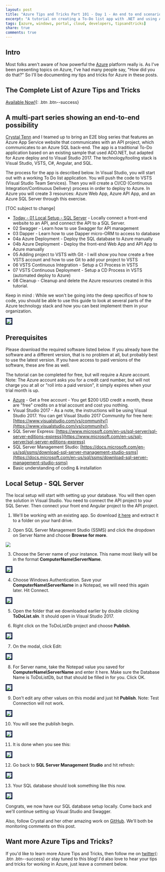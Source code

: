 ```yaml
---
layout: post
title: "Azure Tips and Tricks Part 101 - Day 1 - An end to end scenario with Azure App Server, API Apps, SQL, VSTS and CI/CD"
excerpt: "A tutorial on creating a To-Do list app with .NET and using Azure App Server, API Apps, SQL, VSTS and CI/CD"
tags: [azure, windows, portal, cloud, developers, tipsandtricks]
share: true
comments: true
---
```


## Intro

Most folks aren't aware of how powerful the [Azure](http://www.azure.com) platform really is. As I've been presenting topics on Azure, I've had many people say, "How did you do that?" So I'll be documenting my tips and tricks for Azure in these posts.

## The Complete List of Azure Tips and Tricks

[Available Now!](https://michaelcrump.net/azure-tips-and-tricks-complete-list/){: .btn .btn--success} 

## A multi-part series showing an end-to-end possibility

[Crystal Tenn](https://www.linkedin.com/in/crystal-tenn-6a0b9b67/) and I teamed up to bring an E2E blog series that features an Azure App Service website that communicates with an API project, which communicates to an Azure SQL back-end. The app is a traditional To-Do application based on an existing sample that used ADO.NET, but adapted for Azure deploy and to Visual Studio 2017. The  technology/tooling stack is Visual Studio, VSTS, C#, Angular, and SQL. 

The process for the app is described below. In Visual Studio, you will start out with a working To Do list application. You will push the code to VSTS (Visual Studio Team Services). Then you will create a CI/CD (Continuous Integration/Continuous Delivery) process in order to deploy to Azure. In Azure you will create 3 resources: Azure Web App, Azure API App, and an Azure SQL Server through this exercise. 

[TOC subject to change]

* [Today - 01 Local Setup - SQL Server](http://www.michaelcrump.net/azure-tips-and-tricks101/) - Locally connect a front-end website to an API, and connect the API to a SQL Server. 
* 02 Swagger - Learn how to use Swagger for API management
* 03 Dapper - Learn how to use Dapper micro-ORM to access to database
* 04a Azure Deployment - Deploy the SQL database to Azure manually
* 04b Azure Deployment - Deploy the front-end Web App and API App to Azure manually
* 05 Adding project to VSTS with Git - I will show you how create a free VSTS account and how to use Git to add your project to VSTS
* 06 VSTS Continuous Integration - Setup a CI Process in VSTS
* 07 VSTS Continuous Deployment - Setup a CD Process in VSTS (automated deploy to Azure)
* 08 Cleanup - Cleanup and delete the Azure resources created in this tutorial.

Keep in mind : While we won't be going into the deep specifics of how to code, you should be able to use this guide to look at several parts of the Azure technology stack and how you can best implement them in your organization. 

<img style="border:3px solid #021a40" src="/files/todolist-diagram.png">

## Prerequisites

Please download the required software listed below. If you already have the software and a different version, that is no problem at all, but probably best to use the latest version. If you have access to paid versions of the software, these are fine as well.

The tutorial can be completed for free, but will require a Azure account. Note: The Azure account asks you for a credit card number, but will not charge you at all or "roll into a paid version", it simply expires when your trial month is up.

* [Azure](https://www.azure.com) - Get a free account - You get $200 USD credit a month, these are "free" credits on a trial account and cost you nothing. 
* Visual Studio 2017 - As a note, the instructions will be using Visual Studio 2017. You can get Visual Studio 2017 Community for free here: [https://www.visualstudio.com/vs/community/](https://www.visualstudio.com/vs/community/).
* SQL Server Express: [https://www.microsoft.com/en-us/sql-server/sql-server-editions-express](https://www.microsoft.com/en-us/sql-server/sql-server-editions-express)
* SQL Server Management Studio: [https://docs.microsoft.com/en-us/sql/ssms/download-sql-server-management-studio-ssms](https://docs.microsoft.com/en-us/sql/ssms/download-sql-server-management-studio-ssms)
* Basic understanding of coding & installation 

## Local Setup - SQL Server

The local setup will start with setting up your database.  You will then open the solution in Visual Studio.  You need to connect the API project to your SQL Server.  Then connect your front end Angular project to the API project. 

1. We'll be working with an existing app. So download [it here](https://github.com/catenn/ToDoList/archive/master.zip) and extract it to a folder on your hard drive.

2. Open SQL Server Management Studio (SSMS) and click the dropdown on Server Name and choose **Browse for more**.

<img src="/files/e2e-browseformore.jpg">

3. Choose the Server name of your instance. This name most likely will be in the format **ComputerName\ServerName**.

<img style="border:3px solid #021a40" src="/files/e2e-servers.jpg">

4. Choose Windows Authentication. Save your **ComputerName\ServerName** in a Notepad, we will need this again later. Hit Connect. 

<img style="border:3px solid #021a40" src="/files/e2e-sqllogin.jpg">

5. Open the folder that we downloaded earlier by double clicking **ToDoList.sln**. It should open in Visual Studio 2017. 

6. Right click on the ToDoListDb project and choose **Publish**. 

<img style="border:3px solid #021a40" src="/files/e2e-slnexplorerpublish.jpg">

7. On the modal, click Edit:

<img style="border:3px solid #021a40" src="/files/e2e-editdbconnection.jpg">

8. For Server name, take the Notepad value you saved for **ComputerName\ServerName** and enter it here.  Make sure the Database Name is ToDoListDb, but that should be filled in for you. Click OK. 

<img style="border:3px solid #021a40" src="/files/e2e-connection.jpg">

9. Don't edit any other values on this modal and just hit **Publish**. Note: Test Connection will not work.

<img style="border:3px solid #021a40" src="/files/e2e-publishdb.jpg">

10. You will see the publish begin.

<img style="border:3px solid #021a40" src="/files/e2e-publish1.jpg">

11. It is done when you see this:

<img style="border:3px solid #021a40" src="/files/e2e-publish2.jpg">

12. Go back to **SQL Server Management Studio** and hit refresh:

<img style="border:3px solid #021a40" src="/files/e2e-refresh.jpg">

13. Your SQL database should look something like this now. 

<img style="border:3px solid #021a40" src="/files/e2e-sqlverify.jpg">

Congrats, we now have our SQL database setup locally. Come back and we'll continue setting up Visual Studio and Swagger. 

Also, follow Crystal and her other amazing work on [GitHub](https://github.com/catenn). We'll both be monitoring comments on this post. 

## Want more Azure Tips and Tricks?

If you'd like to learn more Azure Tips and Tricks, then follow me on [twitter](http://twitter.com/mbcrump){: .btn .btn--success} or stay tuned to this blog! I'd also love to hear your tips and tricks for working in Azure, just leave a comment below. 
